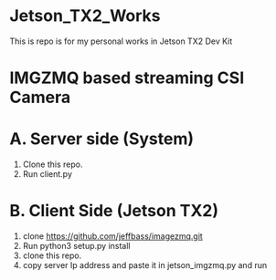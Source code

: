 # Jetson_TX2_Works
This is repo is for my personal works in Jetson TX2 Dev Kit

# IMGZMQ based streaming CSI Camera
# A. Server side (System)
1. Clone this repo.
2. Run client.py

# B. Client Side (Jetson TX2)
1. clone https://github.com/jeffbass/imagezmq.git
2. Run python3 setup.py install
3. clone this repo. 
4. copy server Ip address and paste it in jetson_imgzmq.py and run



